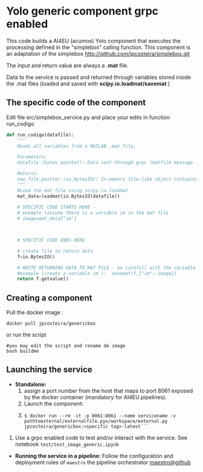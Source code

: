 # Yolo generic component grpc enabled
This code builds a AI4EU (acumos) Yolo component that executes the processing defined in the "simplebox" calling function. This component is an adaptation of the simplebox http://github.com/jpcosteira/simplebox.git

The input and return value are always a **.mat** file. 

Data to the service is passed and returned through variables stored inside the .mat files (loaded and saved with **scipy.io.loadmat/savemat** )
## The specific code of the component
Edit file src/simplebox_service.py and place your edits in function run_codigo

```python 
def run_codigo(datafile):
    """
    Reads all variables from a MATLAB .mat file,

    Parameters:
    datafile (bytes pointer): Data sent through grpc (matfile message - data field)

    Returns:
    new_file_pointer (io.BytesIO): In-memory file-like object containing the output in a .mat file.
    """
    #Load the mat file using scipy.io.loadmat
    mat_data=loadmat(io.BytesIO(datafile))
    
    # SPECIFIC CODE STARTS HERE - 
    # exemple (assume there is a variable im in the mat file
    # image=mat_data["im"]



    # SPECIFIC CODE ENDS HERE

    # create file to return data
    f=io.BytesIO()

    # WRITE RETURNING DATA TO MAT FILE - be carefull with the variable naming
    #example (create a variable im ):  savemat(f,{"im":-image})
    return f.getvalue()
```

## Creating a component
Pull the docker image :
```shell
docker pull jpcosteira/genericbox
```
or run the script  
```shell
#you may edit the script and rename de image
bash buildme
```

## Launching the service
* **Standalone:** 
  1. assign a port number from the host that maps to port 8061 exposed by the docker container (mandatory for AI4EU pipelines).
  1. Launch the component: 
  1. ```shell
     $ docker run --rm -it -p 8061:8061 --name servicename -v pathtoexternal/externalfile.py=/workspace/external.py jpcosteira/genericbox:<specific tag>-latest```
 1. Use a grpc enabled code to test and/or interact with the service. See notebook ```test/test_image_generic.ipynb```

* **Running the service in a pipeline:** Follow the configuration and deployment rules of ```maestro``` the pipeline orchestrator [maestro@github](https://github.com/jpcosteira/maestro)


